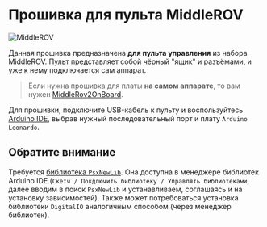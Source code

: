 # Прошивка для пульта MiddleROV

![MiddleROV](https://robocenter.net/media/images/1_ZcZXJNe.max-1000x500.jpg)

Данная прошивка предназначена **для пульта управления** из набора MiddleROV. Пульт представляет собой чёрный "ящик" и разъёмами, и уже к нему подключается сам аппарат.

> Если нужна прошивка для платы **на самом аппарате**, то вам нужен [MiddleRov2OnBoard](https://github.com/murproject/MiddleRov2OnBoard).

Для прошивки, подключите USB-кабель к пульту и воспользуйтесь [Arduino IDE](https://www.arduino.cc/en/Main/Software), выбрав нужный последовательный порт и плату `Arduino Leonardo`.

## Обратите внимание

Требуется [библиотека `PsxNewLib`](https://github.com/SukkoPera/PsxNewLib). Она доступна в менеджере библиотек Arduino IDE (`Скетч / Покдлючить библиотеку / Управлять библиотеками`, далее вводим в поиск `PsxNewLib` и устанавливаем, соглашаясь и на установку зависимостей). Также может потребоваться установка библиотеки `DigitalIO` аналогичным способом (через менеджер библиотек).
